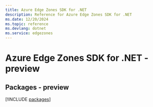 ```yaml
---
title: Azure Edge Zones SDK for .NET
description: Reference for Azure Edge Zones SDK for .NET
ms.date: 12/20/2024
ms.topic: reference
ms.devlang: dotnet
ms.service: edgezones
---
```

# Azure Edge Zones SDK for .NET - preview
## Packages - preview
[!INCLUDE [packages](edge-zones-index.md)]
